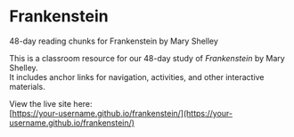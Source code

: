 # Frankenstein
48-day reading chunks for Frankenstein by Mary Shelley

This is a classroom resource for our 48-day study of *Frankenstein* by Mary Shelley.  
It includes anchor links for navigation, activities, and other interactive materials.  

View the live site here:  
[https://your-username.github.io/frankenstein/](https://your-username.github.io/frankenstein/)
